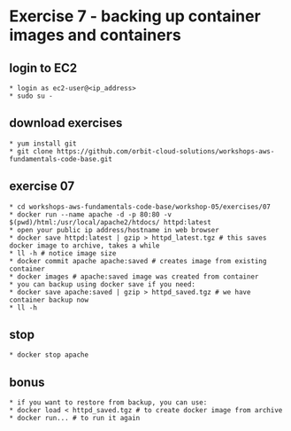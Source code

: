 # Exercise 7 - backing up container images and containers

## login to EC2
    * login as ec2-user@<ip_address>
    * sudo su -

## download exercises
    * yum install git
    * git clone https://github.com/orbit-cloud-solutions/workshops-aws-fundamentals-code-base.git

## exercise 07
    * cd workshops-aws-fundamentals-code-base/workshop-05/exercises/07
    * docker run --name apache -d -p 80:80 -v $(pwd)/html:/usr/local/apache2/htdocs/ httpd:latest
    * open your public ip address/hostname in web browser
    * docker save httpd:latest | gzip > httpd_latest.tgz # this saves docker image to archive, takes a while
    * ll -h # notice image size
    * docker commit apache apache:saved # creates image from existing container
    * docker images # apache:saved image was created from container
    * you can backup using docker save if you need:
    * docker save apache:saved | gzip > httpd_saved.tgz # we have container backup now
    * ll -h

## stop
    * docker stop apache

## bonus
    * if you want to restore from backup, you can use:
    * docker load < httpd_saved.tgz # to create docker image from archive
    * docker run... # to run it again
